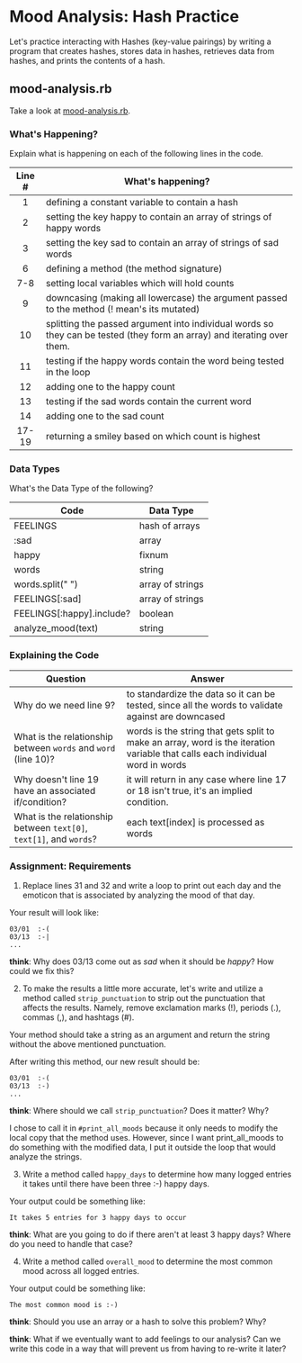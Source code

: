 # Mood Analysis: Hash Practice
Let's practice interacting with Hashes (key-value pairings) by writing a program that creates hashes, stores data in hashes, retrieves data from hashes, and prints the contents of a hash.

## mood-analysis.rb
Take a look at [mood-analysis.rb](mood-analysis.rb).

### What's Happening?
Explain what is happening on each of the following lines in the code.

| Line # | What's happening?
|:------:|-------------------
| 1      | defining a constant variable to contain a hash
| 2      | setting the key happy to contain an array of strings of happy words
| 3      | setting the key sad to contain an array of strings of sad words
| 6      | defining a method (the method signature)
| 7-8    | setting local variables which will hold counts
| 9      | downcasing (making all lowercase) the argument passed to the method (! mean's its mutated)
| 10     | splitting the passed argument into individual words so they can be tested (they form an array) and iterating over them.
| 11     | testing if the happy words contain the word being tested in the loop
| 12     | adding one to the happy count
| 13     | testing if the sad words contain the current word
| 14     | adding one to the sad count
| 17-19  | returning a smiley based on which count is highest

### Data Types
What's the Data Type of the following?

| Code                       | Data Type
|----------------------------|-----------
| FEELINGS                   | hash of arrays
| :sad                       | array
| happy                      | fixnum
| words                      | string
| words.split(" ")           | array of strings
| FEELINGS[:sad]             | array of strings
| FEELINGS[:happy].include?  | boolean
| analyze_mood(text)         | string

### Explaining the Code
| Question               | Answer
|------------------------|-------
| Why do we need line 9? | to standardize the data so it can be tested, since all the words to validate against are downcased
| What is the relationship between `words` and `word` (line 10)? | words is the string that gets split to make an array, word is the iteration variable that calls each individual word in words
| Why doesn't line 19 have an associated if/condition? | it will return in any case where line 17 or 18 isn't true, it's an implied condition.
| What is the relationship between `text[0]`, `text[1]`, and `words`? | each text[index] is processed as words

### Assignment: Requirements
1. Replace lines 31 and 32 and write a loop to print out each day and the emoticon that is associated by analyzing the mood of that day.

Your result will look like:
```
03/01  :-(
03/13  :-|
...
```

**think**: Why does 03/13 come out as _sad_ when it should be _happy_? How could we fix this?

2. To make the results a little more accurate, let's write and utilize a method called `strip_punctuation` to strip out the punctuation that affects the results. Namely, remove  exclamation marks (!), periods (.), commas (,), and hashtags (#).

Your method should take a string as an argument and return the string without the above mentioned punctuation.

After writing this method, our new result should be:
```
03/01  :-(
03/13  :-)
...
```

**think**: Where should we call `strip_punctuation`? Does it matter? Why?

I chose to call it in `#print_all_moods` because it only needs to modify the local copy that the method uses. However, since I want print_all_moods to do something with the modified data, I put it outside the loop that would analyze the strings. 

3. Write a method called `happy_days` to determine how many logged entries it takes until there have been three :-) happy days.

Your output could be something like:
```
It takes 5 entries for 3 happy days to occur
```

**think**: What are you going to do if there aren't at least 3 happy days? Where do you need to handle that case?

4. Write a method called `overall_mood` to determine the most common mood across all logged entries.

Your output could be something like:
```
The most common mood is :-)
```

**think**: Should you use an array or a hash to solve this problem? Why?

**think**: What if we eventually want to add feelings to our analysis? Can we write this code in a way that will prevent us from having to re-write it later?
